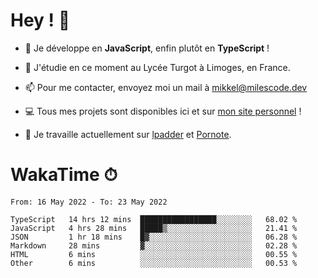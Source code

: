 # Hey ! 🌃

- 🔭 Je développe en **JavaScript**, enfin plutôt en **TypeScript** !

- 🌱 J'étudie en ce moment au Lycée Turgot à Limoges, en France.

- 📫 Pour me contacter, envoyez moi un mail à <a href="mailto:mikkel@milescode.dev">mikkel@milescode.dev</a>

- 💻 Tous mes projets sont disponibles ici et sur <a href="https://www.vexcited.ml">mon site personnel</a> !

- 👀 Je travaille actuellement sur [lpadder](https://github.com/Vexcited/lpadder) et [Pornote](https://github.com/Vexcited/Pornote).

# WakaTime ⏱

<!--START_SECTION:waka-->

```text
From: 16 May 2022 - To: 23 May 2022

TypeScript   14 hrs 12 mins  █████████████████░░░░░░░░   68.02 %
JavaScript   4 hrs 28 mins   █████▒░░░░░░░░░░░░░░░░░░░   21.41 %
JSON         1 hr 18 mins    █▓░░░░░░░░░░░░░░░░░░░░░░░   06.28 %
Markdown     28 mins         ▓░░░░░░░░░░░░░░░░░░░░░░░░   02.28 %
HTML         6 mins          ░░░░░░░░░░░░░░░░░░░░░░░░░   00.55 %
Other        6 mins          ░░░░░░░░░░░░░░░░░░░░░░░░░   00.53 %
```

<!--END_SECTION:waka-->
